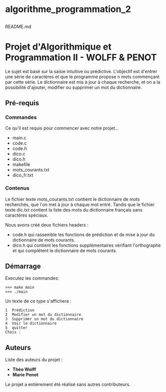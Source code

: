 # algorithme_programmation_2

## 

README.md

# Projet d'Algorithmique et Programmation II - WOLFF & PENOT

Le sujet est basé sur la saisie intuitive ou prédictive. L'objectif est d'entrer une série de caractères et que le programme propose n mots commençant par cette série. Le dictionnaire est mis à jour à chaque recherche, et on a la possibilité d'ajouter, modifier ou supprimer un mot du dictionnaire.

## Pré-requis

### Commandes
Ce qu'il est requis pour commencer avec notre projet...

- main.c
- code.c
- code.h
- dico.c
- dico.h
- makefile
- mots_courants.txt
- dico_fr.txt

### Contenus

Le fichier texte mots_courants.txt contient le dictionnaire de mots recherchés, que l'on met à jour à chaque mot entré. Tandis que le fichier texte dic.txt contient la liste des mots du dictionnaire français sans caractères spéciaux.

Nous avons créé deux fichiers headers :
- code.h qui rassemble les fonctions de prédiction et de mise à jour du dictionnaire de mots courants.
- dico.h qui contient les fonctions supplémentaires vérifiant l'orthographe et qui complètent le dictionnaire de mots courants.

## Démarrage

Executez les commandes:
```
>>> make main
>>> ./main
```

Un texte de ce type s'affichera : 
```
1  Prédiction
2  Modifier un mot du dictionnaire
3  Supprimer un mot du dictionnaire  
4  Voir le dictionnaire
5  quitter
Choix :
```

## Auteurs
Liste des auteurs du projet :
* **Théo Wolff** 
* **Marie Penot**

Le projet a entièrement été réalisé sans autres contributeurs.
